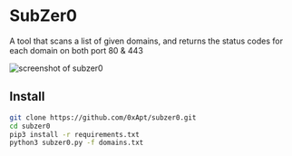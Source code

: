 # SubZer0
A tool that scans a list of given domains, and returns the status codes for each domain on both port 80 &amp; 443

![screenshot of subzer0](https://i.gyazo.com/a2cf94596e7a9e3fb9d423b3518cc1ef.png)

## Install

```sh
git clone https://github.com/0xApt/subzer0.git
cd subzer0
pip3 install -r requirements.txt
python3 subzer0.py -f domains.txt
```
